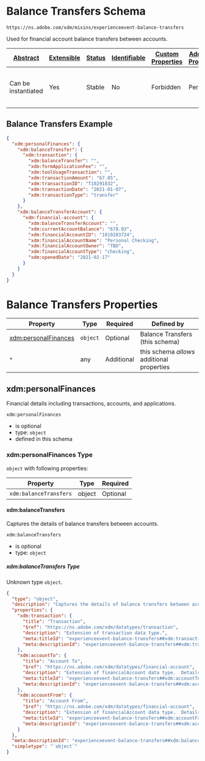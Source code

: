 
# Balance Transfers Schema

```
https://ns.adobe.com/xdm/mixins/experienceevent-balance-transfers
```

Used for financial account balance transfers between accounts.

| [Abstract](../../../../abstract.md) | [Extensible](../../../../extensions.md) | [Status](../../../../status.md) | [Identifiable](../../../../id.md) | [Custom Properties](../../../../extensions.md) | [Additional Properties](../../../../extensions.md) | Defined In |
|-------------------------------------|-----------------------------------------|---------------------------------|-----------------------------------|------------------------------------------------|----------------------------------------------------|------------|
| Can be instantiated | Yes | Stable | No | Forbidden | Permitted | [fieldgroups/experience-event/industry-verticals/experienceevent-balance-transfers.schema.json](fieldgroups/experience-event/industry-verticals/experienceevent-balance-transfers.schema.json) |

## Balance Transfers Example
```json
{
  "xdm:personalFinances": {
    "xdm:balanceTransfer": {
      "xdm:transaction": {
        "xdm:balanceTransfer": "",
        "xdm:formApplicationFee": "",
        "xdm:toolUsageTransaction": "",
        "xdm:transactionAmount": "67.85",
        "xdm:transactionID": "T10291832",
        "xdm:transactionDate": "2021-01-07",
        "xdm:transactionType": "transfer"
      }
    },
    "xdm:balanceTransferAccount": {
      "xdm:financial-account": {
        "xdm:balanceTransferAccount": "",
        "xdm:currentAccountBalance": "678.93",
        "xdm:financialAccountID": "1019283724",
        "xdm:financialAccountName": "Personal Checking",
        "xdm:financialAccountOwner": "TBD",
        "xdm:financialAccountType": "checking",
        "xdm:openedDate": "2021-02-17"
      }
    }
  }
}
```

# Balance Transfers Properties

| Property | Type | Required | Defined by |
|----------|------|----------|------------|
| [xdm:personalFinances](#xdmpersonalfinances) | `object` | Optional | Balance Transfers (this schema) |
| `*` | any | Additional | this schema *allows* additional properties |

## xdm:personalFinances

Financial details including transactions, accounts, and applications.

`xdm:personalFinances`
* is optional
* type: `object`
* defined in this schema

### xdm:personalFinances Type


`object` with following properties:


| Property | Type | Required |
|----------|------|----------|
| `xdm:balanceTransfers`| object | Optional |



#### xdm:balanceTransfers

Captures the details of balance transfers between accounts.

`xdm:balanceTransfers`
* is optional
* type: `object`

##### xdm:balanceTransfers Type

Unknown type `object`.

```json
{
  "type": "object",
  "description": "Captures the details of balance transfers between accounts.",
  "properties": {
    "xdm:transaction": {
      "title": "Transaction",
      "$ref": "https://ns.adobe.com/xdm/datatypes/transaction",
      "description": "Extension of transaction data type.",
      "meta:titleId": "experienceevent-balance-transfers##xdm:transaction##title##34001",
      "meta:descriptionId": "experienceevent-balance-transfers##xdm:transaction##description##58401"
    },
    "xdm:accountTo": {
      "title": "Account To",
      "$ref": "https://ns.adobe.com/xdm/datatypes/financial-account",
      "description": "Extension of financialAccount data type.  Details the account to which the balance is being transferred.",
      "meta:titleId": "experienceevent-balance-transfers##xdm:accountTo##title##43831",
      "meta:descriptionId": "experienceevent-balance-transfers##xdm:accountTo##description##79011"
    },
    "xdm:accountFrom": {
      "title": "Account From",
      "$ref": "https://ns.adobe.com/xdm/datatypes/financial-account",
      "description": "Extension of financialAccount data type.  Details the account fr which the balance is being transferred.",
      "meta:titleId": "experienceevent-balance-transfers##xdm:accountFrom##title##60331",
      "meta:descriptionId": "experienceevent-balance-transfers##xdm:accountFrom##description##2901"
    }
  },
  "meta:descriptionId": "experienceevent-balance-transfers##xdm:balanceTransfers##description##85571",
  "simpletype": "`object`"
}
```









